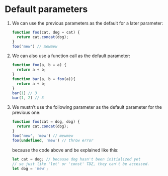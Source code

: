 # Default parameters

1. We can use the previous parameters as the default for a later parameter:

   ```javascript
   function foo(cat, dog = cat) {
     return cat.concat(dog);
   }
   foo('mew') // mewmew
   ```

2. We can also use a function call as the default parameter:

   ```javascript
   function foo(a, b = a) {
     return a + b;
   }
   function bar(a, b = foo(a)){
     return a + b;
   }
   bar(1) // 3
   bar(1, 2) // 3
   ```

3. We mustn’t use the following parameter as the default parameter for the previous one:

   ```javascript
   function foo(cat = dog, dog) {
     return cat.concat(dog);
   }
   foo('mew', 'mew') // mewmew
   foo(undefined, 'mew') // throw error
   ```

   because the code above and be explained like this:

   ```javascript
   let cat = dog; // because dog hasn't been initialized yet
   // so just like 'let' or 'const' TDZ, they can't be accessed.
   let dog = 'mew';
   ```

   

   